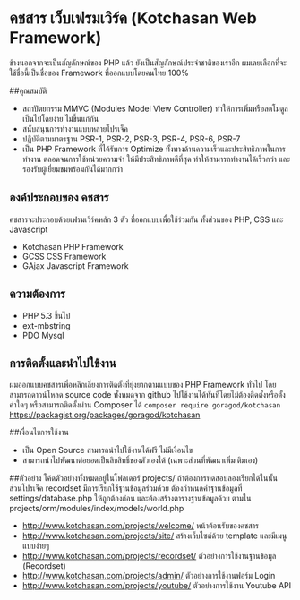 # คชสาร เว็บเฟรมเวิร์ค (Kotchasan Web Framework)
ช้างนอกจากจะเป็นสัญลักษณ์ของ PHP แล้ว ยังเป็นสัญลักษณ์ประจำชาติของเราอีก
ผมเลยเลือกที่จะใช้ชื่อนี้เป็นชื่อของ Framework ที่ออกแบบโดยคนไทย 100%

##คุณสมบัติ
* สถาปัตยกรรม MMVC (Modules Model View Controller) ทำให้การเพิ่มหรือลดโมดูลเป็นไปโดยง่าย ไม่ขึ้นแก่กัน
* สนับสนุนการทำงานแบบหลายโปรเจ็ค
* ปฏิบัติตามมาตรฐาน PSR-1, PSR-2, PSR-3, PSR-4, PSR-6, PSR-7
* เป็น PHP Framework ที่ได้รับการ Optimize ทั้งทางด้านความเร็วและประสิทธิภาพในการทำงาน
ตลอดจนการใช้หน่วยความจำ ให้มีประสิทธิภาพดีที่สุด ทำให้สามารถทำงานได้เร็วกว่า และรองรับผู้เยี่ยมชมพร้อมกันได้มากกว่า

## องค์ประกอบของ คชสาร
คชสารจะประกอบด้วยเฟรมเวิร์คหลัก 3 ตัว ที่ออกแบบเพื่อใช้ร่วมกัน ทั้งส่วนของ PHP, CSS และ Javascript
* Kotchasan PHP Framework
* GCSS CSS Framework
* GAjax Javascript Framework

## ความต้องการ
* PHP 5.3 ขึ้นไป
* ext-mbstring
* PDO Mysql

## การติดตั้งและนำไปใช้งาน
ผมออกแบบคชสารเพื่อหลีกเลี่ยงการติดตั้งที่ยุ่งยากตามแบบของ PHP Framework ทั่วไป
โดยสามารถดาวน์โหลด source code ทั้งหมดจาก github ไปใช้งานได้ทันทีโดยไม่ต้องติดตั้งหรือตั้งค่าใดๆ
หรือสามารถติดตั้งผ่าน Composer ได้ ```composer require goragod/kotchasan``` https://packagist.org/packages/goragod/kotchasan

##เงื่อนไขการใช้งาน
* เป็น Open Source สามารถนำไปใช้งานได้ฟรี ไม่มีเงื่อนไข
* สามารถนำไปพัฒนาต่อยอดเป็นลิขสิทธิ์ของตัวเองได้ (เฉพาะส่วนที่พัฒนาเพิ่มเติมเอง)

##ตัวอย่าง
โค้ดตัวอย่างทั้งหมดอยู่ในโฟลเดอร์ projects/ ถ้าต้องการทดสอบลองเรียกได้ในนั้น
ส่วนโปรเจ็ค recordset มีการเรียกใช้ฐานข้อมูลร่วมด้วย ต้องกำหนดค่าฐานข้อมูลที่ settings/database.php ให้ถูกต้องก่อน
และต้องสร้างตารางฐานข้อมูลด้วย ตามใน projects/orm/modules/index/models/world.php

* http://www.kotchasan.com/projects/welcome/ หน้าต้อนรับของคชสาร
* http://www.kotchasan.com/projects/site/ สร้างเว็บไซต์ด้วย template และมีเมนู แบบง่ายๆ
* http://www.kotchasan.com/projects/recordset/ ตัวอย่างการใช้งานฐานข้อมูล (Recordset)
* http://www.kotchasan.com/projects/admin/ ตัวอย่างการใช้งานฟอร์ม Login
* http://www.kotchasan.com/projects/youtube/ ตัวอย่างการใช้งาน Youtube API